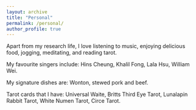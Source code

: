 ```yaml
---
layout: archive
title: "Personal"
permalink: /personal/
author_profile: true
---
```


Apart from my research life, I love listening to music, enjoying delicious food, jogging, meditating, and reading tarot. 

My favourite singers include: Hins Cheung, Khalil Fong, Lala Hsu, William Wei. 

My signature dishes are: Wonton, stewed pork and beef.

Tarot cards that I have: Universal Waite, Britts Third Eye Tarot, Lunalapin Rabbit Tarot, White Numen Tarot, Circe Tarot.
